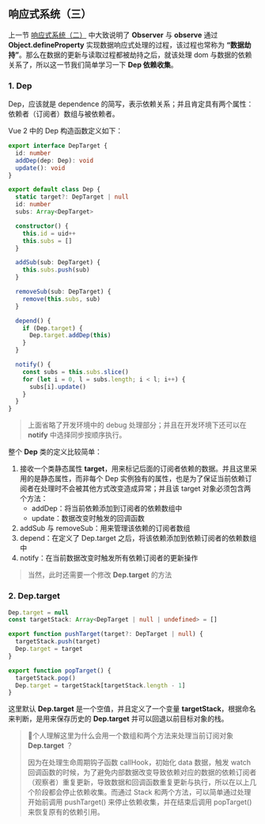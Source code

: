 ## 响应式系统（三）

上一节 [响应式系统（二）](./Vue%202%20阅读理解(16)%20-%20响应式系统（二）.md) 中大致说明了 **Observer** 与 **observe** 通过 **Object.defineProperty** 实现数据响应式处理的过程，该过程也常称为 **“数据劫持”**。那么在数据的更新与读取过程都被劫持之后，就该处理 dom 与数据的依赖关系了，所以这一节我们简单学习一下 **Dep 依赖收集**。

### 1. Dep

Dep，应该就是 dependence 的简写，表示依赖关系；并且肯定具有两个属性：依赖者（订阅者）数组与被依赖者。

Vue 2 中的 Dep 构造函数定义如下：

```typescript
export interface DepTarget {
  id: number
  addDep(dep: Dep): void
  update(): void
}

export default class Dep {
  static target?: DepTarget | null
  id: number
  subs: Array<DepTarget>

  constructor() {
    this.id = uid++
    this.subs = []
  }

  addSub(sub: DepTarget) {
    this.subs.push(sub)
  }

  removeSub(sub: DepTarget) {
    remove(this.subs, sub)
  }

  depend() {
    if (Dep.target) {
      Dep.target.addDep(this)
    }
  }

  notify() {
    const subs = this.subs.slice()
    for (let i = 0, l = subs.length; i < l; i++) {
      subs[i].update()
    }
  }
}
```

> 上面省略了开发环境中的 debug 处理部分；并且在开发环境下还可以在 **notify** 中选择同步按顺序执行。

整个 **Dep** 类的定义比较简单：

1. 接收一个类静态属性 **target**，用来标记后面的订阅者依赖的数据。并且这里采用的是静态属性，而非每个 Dep 实例独有的属性，也是为了保证当前依赖订阅者在处理时不会被其他方式改变造成异常；并且该 target 对象必须包含两个方法：
   - addDep：将当前依赖添加到订阅者的依赖数组中
   - update：数据改变时触发的回调函数
2. addSub 与 removeSub：用来管理该依赖的订阅者数组
3. depend：在定义了 Dep.target 之后，将该依赖添加到依赖订阅者的依赖数组中
4. notify：在当前数据改变时触发所有依赖订阅者的更新操作

> 当然，此时还需要一个修改 **Dep.target** 的方法

### 2. Dep.target

```typescript
Dep.target = null
const targetStack: Array<DepTarget | null | undefined> = []

export function pushTarget(target?: DepTarget | null) {
  targetStack.push(target)
  Dep.target = target
}

export function popTarget() {
  targetStack.pop()
  Dep.target = targetStack[targetStack.length - 1]
}
```

这里默认 **Dep.target** 是一个空值，并且定义了一个变量 **targetStack**，根据命名来判断，是用来保存历史的 **Dep.target** 并可以回退以前目标对象的栈。

> 📌个人理解这里为什么会用一个数组和两个方法来处理当前订阅对象 **Dep.target** ？
>
> 因为在处理生命周期钩子函数 callHook，初始化 data 数据，触发 watch 回调函数的时候，为了避免内部数据改变导致依赖对应的数据的依赖订阅者（观察者）重复更新，导致数据和回调函数重复更新与执行，所以在以上几个阶段都会停止依赖收集。而通过 Stack 和两个方法，可以简单通过处理开始前调用 pushTarget() 来停止依赖收集，并在结束后调用 popTarget() 来恢复原有的依赖引用。

